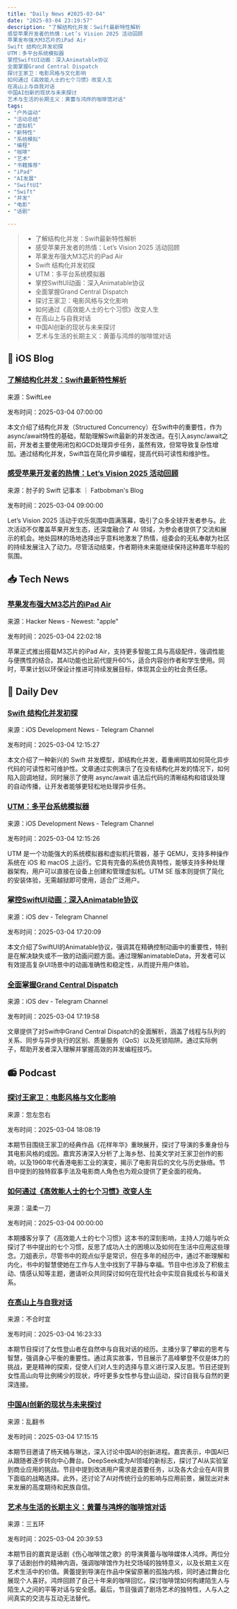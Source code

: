 ```yaml
---
title: "Daily News #2025-03-04"
date: "2025-03-04 23:19:57"
description: "了解结构化并发：Swift最新特性解析
感受苹果开发者的热情：Let’s Vision 2025 活动回顾
苹果发布强大M3芯片的iPad Air
Swift 结构化并发初探
UTM：多平台系统模拟器
掌控SwiftUI动画：深入Animatable协议
全面掌握Grand Central Dispatch
探讨王家卫：电影风格与文化影响
如何通过《高效能人士的七个习惯》改变人生
在高山上与自我对话
中国AI创新的现状与未来探讨
艺术与生活的长期主义：黄蕾与鸿烨的咖啡馆对话"
tags: 
- "户外运动"
- "活动总结"
- "虚拟机"
- "新特性"
- "系统模拟"
- "编程"
- "咖啡"
- "艺术"
- "书籍推荐"
- "iPad"
- "AI发展"
- "SwiftUI"
- "Swift"
- "并发"
- "电影"
- "话剧"

---
```


> - 了解结构化并发：Swift最新特性解析
> - 感受苹果开发者的热情：Let’s Vision 2025 活动回顾
> - 苹果发布强大M3芯片的iPad Air
> - Swift 结构化并发初探
> - UTM：多平台系统模拟器
> - 掌控SwiftUI动画：深入Animatable协议
> - 全面掌握Grand Central Dispatch
> - 探讨王家卫：电影风格与文化影响
> - 如何通过《高效能人士的七个习惯》改变人生
> - 在高山上与自我对话
> - 中国AI创新的现状与未来探讨
> - 艺术与生活的长期主义：黄蕾与鸿烨的咖啡馆对话

## 🍎 iOS Blog

### [了解结构化并发：Swift最新特性解析](https://www.avanderlee.com/swift/what-is-structured-concurrency/)

来源：SwiftLee

发布时间：2025-03-04 07:00:00

本文介绍了结构化并发（Structured Concurrency）在Swift中的重要性，作为async/await特性的基础，帮助理解Swift最新的并发改进。在引入async/await之前，开发者主要使用闭包和GCD处理异步任务，虽然有效，但常导致复杂性增加。通过结构化并发，Swift旨在简化异步编程，提高代码可读性和维护性。

### [感受苹果开发者的热情：Let’s Vision 2025 活动回顾](https://fatbobman.com/zh/weekly/issue-073/)

来源：肘子的 Swift 记事本 ｜ Fatbobman's Blog

发布时间：2025-03-04 09:00:00

Let’s Vision 2025 活动于欢乐氛围中圆满落幕，吸引了众多全球开发者参与。此次活动不仅覆盖苹果开发生态，还深度融合了 AI 领域，为参会者提供了交流和展示的机会。地处园林的场地选择出乎意料地激发了热情，组委会的无私奉献为社区的持续发展注入了动力。尽管活动结束，作者期待未来能继续保持这种嘉年华般的氛围。

## 📥 Tech News

### [苹果发布强大M3芯片的iPad Air](https://www.apple.com/newsroom/2025/03/apple-introduces-ipad-air-with-powerful-m3-chip-and-new-magic-keyboard/)

来源：Hacker News - Newest: "apple"

发布时间：2025-03-04 22:02:18

苹果正式推出搭载M3芯片的iPad Air，支持更多智能工具与高级配件，强调性能与便携性的结合。其AI功能也比前代提升60%，适合内容创作者和学生使用。同时，苹果计划以环保设计推进可持续发展目标，体现其企业的社会责任感。

## 💾 Daily Dev

### [Swift 结构化并发初探](https://www.avanderlee.com/swift/what-is-structured-concurrency/)

来源：iOS Development News - Telegram Channel

发布时间：2025-03-04 12:15:27

本文介绍了一种新兴的 Swift 并发模型，即结构化并发，着重阐明其如何简化异步代码的可读性和可维护性。文章通过实例演示了在没有结构化并发的情况下，如何陷入回调地狱，同时展示了使用 async/await 语法后代码的清晰结构和错误处理的自动传播，让开发者能够更轻松地处理异步任务。

### [UTM：多平台系统模拟器](https://github.com/utmapp/UTM)

来源：iOS Development News - Telegram Channel

发布时间：2025-03-04 12:15:26

UTM 是一个功能强大的系统模拟器和虚拟机托管器，基于 QEMU，支持多种操作系统在 iOS 和 macOS 上运行。它具有完备的系统仿真特性，能够支持多种处理器架构，用户可以直接在设备上创建和管理虚拟机。UTM SE 版本则提供了简化的安装体验，无需越狱即可使用，适合广泛用户。

### [掌控SwiftUI动画：深入Animatable协议](https://t.me/iosdevio/5914)

来源：iOS dev - Telegram Channel

发布时间：2025-03-04 17:20:09

本文介绍了SwiftUI的Animatable协议，强调其在精确控制动画中的重要性，特别是在解决缺失或不一致的动画问题方面。通过理解animatableData，开发者可以有效提高复杂UI场景中的动画准确性和稳定性，从而提升用户体验。

### [全面掌握Grand Central Dispatch](https://t.me/iosdevio/5911)

来源：iOS dev - Telegram Channel

发布时间：2025-03-04 17:19:58

文章提供了对Swift中Grand Central Dispatch的全面解析，涵盖了线程与队列的关系、同步与异步执行的区别、质量服务（QoS）以及死锁陷阱。通过实际例子，帮助开发者深入理解并掌握高效的并发编程技巧。

## 📻 Podcast

### [探讨王家卫：电影风格与文化影响](https://www.xiaoyuzhoufm.com/episode/67c6ca82bf52a16cd175d94e)

来源：忽左忽右

发布时间：2025-03-04 18:08:19

本期节目围绕王家卫的经典作品《花样年华》重映展开，探讨了导演的多重身份与其电影风格的成因。嘉宾苏涛深入分析了上海乡愁、拉美文学对王家卫创作的影响，以及1960年代香港电影工业的演变，揭示了电影背后的文化与历史脉络。节目中提到的独特叙事手法及电影商人角色也为观众提供了更全面的视角。

### [如何通过《高效能人士的七个习惯》改变人生](https://www.xiaoyuzhoufm.com/episode/67c57df8bf52a16cd138499f)

来源：温柔一刀

发布时间：2025-03-04 00:00:00

本期播客分享了《高效能人士的七个习惯》这本书的深刻影响，主持人刀姐与听众探讨了书中提出的七个习惯，反思了成功人士的困境以及如何在生活中应用这些理念。刀姐表示，尽管书中的观点似乎是常识，但在多年的经历中，通过不断理解和内化，书中的智慧使她在工作与人生中找到了平静与幸福。节目中也涉及了积极主动、情感认知等主题，邀请听众共同探讨如何在现代社会中实现自我成长与和谐关系。

### [在高山上与自我对话](https://www.xiaoyuzhoufm.com/episode/67c6b62abf52a16cd16fc4f5)

来源：不合时宜

发布时间：2025-03-04 16:23:33

本期节目探讨了女性登山者在自然中与自我对话的经历。主播分享了攀岩的思考与智慧，强调身心平衡的重要性。通过真实故事，节目展示了高峰攀登不仅是体力的挑战，更是精神的探索，促使人们对人生的选择与意义进行深入反思。节目还提到女性高山向导比例稀少的现状，呼吁更多女性参与登山运动，探讨自我与自然的更深连接。

### [中国AI创新的现状与未来探讨](https://www.xiaoyuzhoufm.com/episode/67c6c043bf52a16cd172f0f3)

来源：乱翻书

发布时间：2025-03-04 17:15:15

本期节目邀请了杨天楠与琳达，深入讨论中国AI的创新进程。嘉宾表示，中国AI已从跟随者逐步转向中心舞台。DeepSeek成为AI领域的新标志，探讨了AI从实验室到商业应用的挑战。节目中提到改进用户需求是首要任务，以及各大企业在AI背景下面临的战略选择。此外，还讨论了AI对传统行业的影响与应用前景，展现出对未来发展的高度期待和民族自信。

### [艺术与生活的长期主义：黄蕾与鸿烨的咖啡馆对话](https://www.xiaoyuzhoufm.com/episode/67c6f17cb0167b8db977eaa0)

来源：三五环

发布时间：2025-03-04 20:39:53

本期节目的嘉宾是话剧《伤心咖啡馆之歌》的导演黄蕾与咖啡媒体人鸿烨。两位分享了话剧创作的精神内涵，强调咖啡馆作为社交场域的独特意义，以及长期主义在艺术生活中的价值。黄蕾提到导演在作品中保留原著的孤独内核，同时通过舞台化展现个人喜好。鸿烨回顾了自己十年来的咖啡回忆，探讨咖啡馆如何构建陌生人与陌生人之间的平等对话与安全感。最后，节目强调了剧场艺术的独特性，人与人之间真实的交流与互动无法替代。

